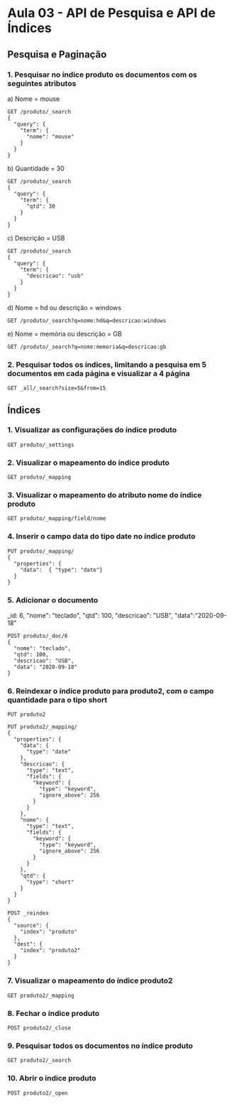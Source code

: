 # Aula 03 - API de Pesquisa e API de Índices

## Pesquisa e Paginação

### 1. Pesquisar no índice produto os documentos com os seguintes atributos

a) Nome = mouse

```http
GET /produto/_search
{
  "query": {
    "term": {
      "nome": "mouse"
    }
  }
}
```

b) Quantidade = 30

```http
GET /produto/_search
{
  "query": {
    "term": {
      "qtd": 30
    }
  }
}
```

c) Descrição = USB

```http
GET /produto/_search
{
  "query": {
    "term": {
      "descricao": "usb"
    }
  }
}
```

d) Nome = hd ou descrição = windows

```http
GET /produto/_search?q=nome:hd&q=descricao:windows
```

e) Nome = memória ou descrição = GB

```http
GET /produto/_search?q=nome:memoria&q=descricao:gb
```

### 2. Pesquisar todos os índices, limitando a pesquisa em 5 documentos em cada página e visualizar a 4 página

```http
GET _all/_search?size=5&from=15
```

## Índices

### 1. Visualizar as configurações do índice produto

```GET produto/_settings```

### 2. Visualizar o mapeamento do índice produto

```GET produto/_mapping```

### 3. Visualizar o mapeamento do atributo nome do índice produto

```GET produto/_mapping/field/nome```

### 4. Inserir o campo data do tipo date no índice produto

```http
PUT produto/_mapping/
{
  "properties": {
    "data":  { "type": "date"}
  }
}
```

### 5. Adicionar o documento

_id: 6, "nome": "teclado", "qtd": 100, "descricao": "USB", "data":"2020-09-18"

```http
POST produto/_doc/6
{
  "nome": "teclado",
  "qtd": 100,
  "descricao": "USB",
  "data": "2020-09-18"
}
```

### 6. Reindexar o índice produto para produto2, com o campo quantidade para o tipo short

```http
PUT produto2

PUT produto2/_mapping/
{
  "properties": {
    "data": {
      "type": "date"
    },
    "descricao": {
      "type": "text",
      "fields": {
        "keyword": {
          "type": "keyword",
          "ignore_above": 256
        }
      }
    },
    "nome": {
      "type": "text",
      "fields": {
        "keyword": {
          "type": "keyword",
          "ignore_above": 256
        }
      }
    },
    "qtd": {
      "type": "short"
    }
  }
}

POST _reindex
{
  "source": {
    "index": "produto"
  },
  "dest": {
    "index": "produto2"
  }
}
```

### 7. Visualizar o mapeamento do índice produto2

```GET produto2/_mapping```

### 8. Fechar o índice produto

```POST produto2/_close```

### 9. Pesquisar todos os documentos no índice produto

```GET produto2/_search```

### 10. Abrir o índice produto

```POST produto2/_open```
